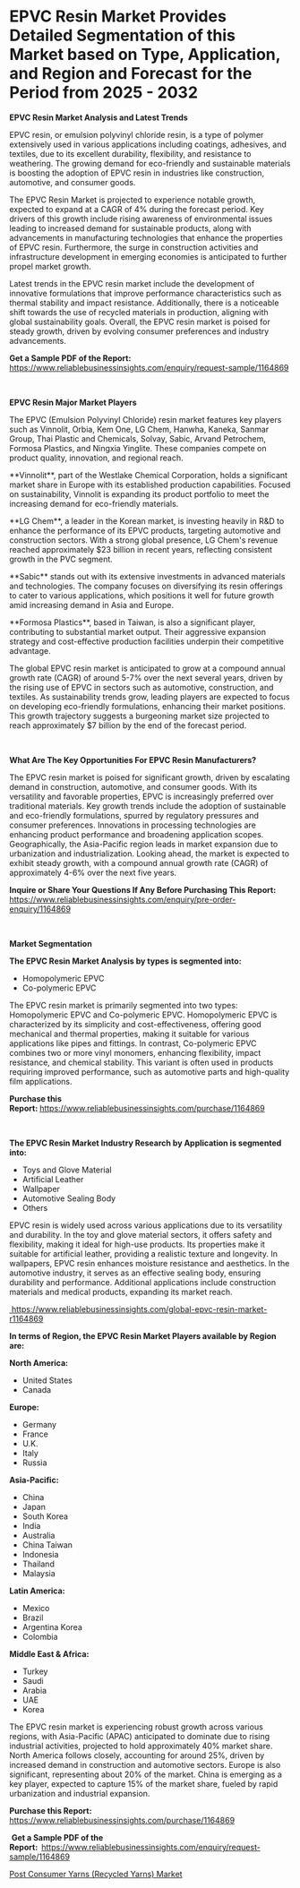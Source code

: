<p><h1>EPVC Resin Market Provides Detailed Segmentation of this Market based on Type, Application, and Region and Forecast for the Period from 2025 - 2032</h1></p><p><strong>EPVC Resin Market Analysis and Latest Trends</strong></p>
<p><p>EPVC resin, or emulsion polyvinyl chloride resin, is a type of polymer extensively used in various applications including coatings, adhesives, and textiles, due to its excellent durability, flexibility, and resistance to weathering. The growing demand for eco-friendly and sustainable materials is boosting the adoption of EPVC resin in industries like construction, automotive, and consumer goods.</p><p>The EPVC Resin Market is projected to experience notable growth, expected to expand at a CAGR of 4% during the forecast period. Key drivers of this growth include rising awareness of environmental issues leading to increased demand for sustainable products, along with advancements in manufacturing technologies that enhance the properties of EPVC resin. Furthermore, the surge in construction activities and infrastructure development in emerging economies is anticipated to further propel market growth.</p><p>Latest trends in the EPVC resin market include the development of innovative formulations that improve performance characteristics such as thermal stability and impact resistance. Additionally, there is a noticeable shift towards the use of recycled materials in production, aligning with global sustainability goals. Overall, the EPVC resin market is poised for steady growth, driven by evolving consumer preferences and industry advancements.</p></p>
<p><strong>Get a Sample PDF of the Report:&nbsp;</strong> <a href="https://www.reliablebusinessinsights.com/enquiry/request-sample/1164869?utm_campaign=2234&utm_medium=2&utm_source=Github&utm_content=ia&utm_term=02022025&utm_id=epvc-resin">https://www.reliablebusinessinsights.com/enquiry/request-sample/1164869</a></p>
<p>&nbsp;</p>
<p><strong>EPVC Resin Major Market Players</strong></p>
<p><p>The EPVC (Emulsion Polyvinyl Chloride) resin market features key players such as Vinnolit, Orbia, Kem One, LG Chem, Hanwha, Kaneka, Sanmar Group, Thai Plastic and Chemicals, Solvay, Sabic, Arvand Petrochem, Formosa Plastics, and Ningxia Yinglite. These companies compete on product quality, innovation, and regional reach.</p><p>**Vinnolit**, part of the Westlake Chemical Corporation, holds a significant market share in Europe with its established production capabilities. Focused on sustainability, Vinnolit is expanding its product portfolio to meet the increasing demand for eco-friendly materials.</p><p>**LG Chem**, a leader in the Korean market, is investing heavily in R&D to enhance the performance of its EPVC products, targeting automotive and construction sectors. With a strong global presence, LG Chem's revenue reached approximately $23 billion in recent years, reflecting consistent growth in the PVC segment.</p><p>**Sabic** stands out with its extensive investments in advanced materials and technologies. The company focuses on diversifying its resin offerings to cater to various applications, which positions it well for future growth amid increasing demand in Asia and Europe.</p><p>**Formosa Plastics**, based in Taiwan, is also a significant player, contributing to substantial market output. Their aggressive expansion strategy and cost-effective production facilities underpin their competitive advantage.</p><p>The global EPVC resin market is anticipated to grow at a compound annual growth rate (CAGR) of around 5-7% over the next several years, driven by the rising use of EPVC in sectors such as automotive, construction, and textiles. As sustainability trends grow, leading players are expected to focus on developing eco-friendly formulations, enhancing their market positions. This growth trajectory suggests a burgeoning market size projected to reach approximately $7 billion by the end of the forecast period.</p></p>
<p>&nbsp;</p>
<p><strong>What Are The Key Opportunities For EPVC Resin Manufacturers?</strong></p>
<p><p>The EPVC resin market is poised for significant growth, driven by escalating demand in construction, automotive, and consumer goods. With its versatility and favorable properties, EPVC is increasingly preferred over traditional materials. Key growth trends include the adoption of sustainable and eco-friendly formulations, spurred by regulatory pressures and consumer preferences. Innovations in processing technologies are enhancing product performance and broadening application scopes. Geographically, the Asia-Pacific region leads in market expansion due to urbanization and industrialization. Looking ahead, the market is expected to exhibit steady growth, with a compound annual growth rate (CAGR) of approximately 4-6% over the next five years.</p></p>
<p><strong>Inquire or Share Your Questions If Any Before Purchasing This Report:</strong> <a href="https://www.reliablebusinessinsights.com/enquiry/pre-order-enquiry/1164869?utm_campaign=2234&utm_medium=2&utm_source=Github&utm_content=ia&utm_term=02022025&utm_id=epvc-resin">https://www.reliablebusinessinsights.com/enquiry/pre-order-enquiry/1164869</a></p>
<p>&nbsp;</p>
<p><strong>Market Segmentation</strong></p>
<p><strong>The EPVC Resin Market Analysis by types is segmented into:</strong></p>
<p><ul><li>Homopolymeric EPVC</li><li>Co-polymeric EPVC</li></ul></p>
<p><p>The EPVC resin market is primarily segmented into two types: Homopolymeric EPVC and Co-polymeric EPVC. Homopolymeric EPVC is characterized by its simplicity and cost-effectiveness, offering good mechanical and thermal properties, making it suitable for various applications like pipes and fittings. In contrast, Co-polymeric EPVC combines two or more vinyl monomers, enhancing flexibility, impact resistance, and chemical stability. This variant is often used in products requiring improved performance, such as automotive parts and high-quality film applications.</p></p>
<p><strong>Purchase this Report:&nbsp;</strong><a href="https://www.reliablebusinessinsights.com/purchase/1164869?utm_campaign=2234&utm_medium=2&utm_source=Github&utm_content=ia&utm_term=02022025&utm_id=epvc-resin">https://www.reliablebusinessinsights.com/purchase/1164869</a></p>
<p>&nbsp;</p>
<p><strong>The EPVC Resin Market Industry Research by Application is segmented into:</strong></p>
<p><ul><li>Toys and Glove Material</li><li>Artificial Leather</li><li>Wallpaper</li><li>Automotive Sealing Body</li><li>Others</li></ul></p>
<p><p>EPVC resin is widely used across various applications due to its versatility and durability. In the toy and glove material sectors, it offers safety and flexibility, making it ideal for high-use products. Its properties make it suitable for artificial leather, providing a realistic texture and longevity. In wallpapers, EPVC resin enhances moisture resistance and aesthetics. In the automotive industry, it serves as an effective sealing body, ensuring durability and performance. Additional applications include construction materials and medical products, expanding its market reach.</p></p>
<p><a href="https://www.reliablebusinessinsights.com/global-epvc-resin-market-r1164869?utm_campaign=2234&utm_medium=2&utm_source=Github&utm_content=ia&utm_term=02022025&utm_id=epvc-resin">&nbsp;https://www.reliablebusinessinsights.com/global-epvc-resin-market-r1164869</a></p>
<p><strong>In terms of Region, the EPVC Resin Market Players available by Region are:</strong></p>
<p>
    <p> <strong> North America: </strong>
        <ul>
            <li>United States</li>
            <li>Canada</li>
        </ul>
        </p> 
    <p> <strong> Europe: </strong>
        <ul>
            <li>Germany</li>
            <li>France</li>
            <li>U.K.</li>
            <li>Italy</li>
            <li>Russia</li>
        </ul>
        </p> 
    <p> <strong> Asia-Pacific: </strong>
        <ul>
            <li>China</li>
            <li>Japan</li>
            <li>South Korea</li>
            <li>India</li>
            <li>Australia</li>
            <li>China Taiwan</li>
            <li>Indonesia</li>
            <li>Thailand</li>
            <li>Malaysia</li>
        </ul>
        </p> 
    <p> <strong> Latin America: </strong>
        <ul>
            <li>Mexico</li>
            <li>Brazil</li>
            <li>Argentina Korea</li>
            <li>Colombia</li>
        </ul>
        </p> 
    <p> <strong> Middle East & Africa: </strong>
        <ul>
            <li>Turkey</li>
            <li>Saudi</li>
            <li>Arabia</li>
            <li>UAE</li>
            <li>Korea</li>
        </ul>
    </p>
    </p>
<p><p>The EPVC resin market is experiencing robust growth across various regions, with Asia-Pacific (APAC) anticipated to dominate due to rising industrial activities, projected to hold approximately 40% market share. North America follows closely, accounting for around 25%, driven by increased demand in construction and automotive sectors. Europe is also significant, representing about 20% of the market. China is emerging as a key player, expected to capture 15% of the market share, fueled by rapid urbanization and industrial expansion.</p></p>
<p><strong>Purchase this Report: </strong><a href="https://www.reliablebusinessinsights.com/purchase/1164869?utm_campaign=2234&utm_medium=2&utm_source=Github&utm_content=ia&utm_term=02022025&utm_id=epvc-resin">https://www.reliablebusinessinsights.com/purchase/1164869</a></p>
<p>&nbsp;<strong>Get a Sample PDF of the Report:&nbsp;&nbsp;</strong><a href="https://www.reliablebusinessinsights.com/enquiry/request-sample/1164869?utm_campaign=2234&utm_medium=2&utm_source=Github&utm_content=ia&utm_term=02022025&utm_id=epvc-resin">https://www.reliablebusinessinsights.com/enquiry/request-sample/1164869</a></p>
<p><strong></strong></p>
<p><p><a href="https://github.com/hillsmyung726/Market-Research-Report-List-1/blob/main/post-consumer-yarns-recycled-yarns-market.md?utm_campaign=2234&utm_medium=2&utm_source=Github&utm_content=ia&utm_term=02022025&utm_id=epvc-resin">Post Consumer Yarns (Recycled Yarns) Market</a></p></p>